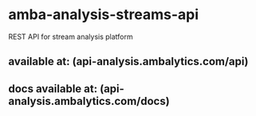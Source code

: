 # amba-analysis-streams-api
REST API for stream analysis platform

## available at: (api-analysis.ambalytics.com/api)
## docs available at: (api-analysis.ambalytics.com/docs)
